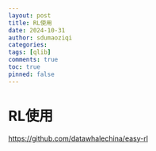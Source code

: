 ```yaml
---
layout: post
title: RL使用
date: 2024-10-31
author: sdumaoziqi
categories:
tags: [qlib]
comments: true
toc: true
pinned: false
---
```


# RL使用
https://github.com/datawhalechina/easy-rl

